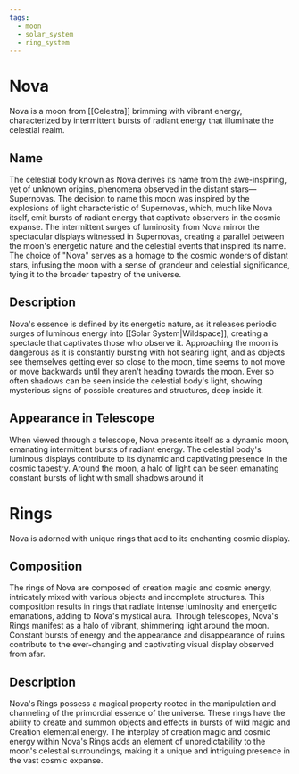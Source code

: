 ```yaml
---
tags:
  - moon
  - solar_system
  - ring_system
---
```

# Nova

Nova is a moon from [[Celestra]] brimming with vibrant energy, characterized by intermittent bursts of radiant energy that illuminate the celestial realm.

## Name

The celestial body known as Nova derives its name from the awe-inspiring, yet of unknown origins, phenomena observed in the distant stars—Supernovas. The decision to name this moon was inspired by the explosions of light characteristic of Supernovas, which, much like Nova itself, emit bursts of radiant energy that captivate observers in the cosmic expanse. The intermittent surges of luminosity from Nova mirror the spectacular displays witnessed in Supernovas, creating a parallel between the moon's energetic nature and the celestial events that inspired its name. The choice of "Nova" serves as a homage to the cosmic wonders of distant stars, infusing the moon with a sense of grandeur and celestial significance, tying it to the broader tapestry of the universe.

## Description

Nova's essence is defined by its energetic nature, as it releases periodic surges of luminous energy into [[Solar System|Wildspace]], creating a spectacle that captivates those who observe it. Approaching the moon is dangerous as it is constantly bursting with hot searing light, and as objects see themselves getting ever so close to the moon, time seems to not move or move backwards until they aren't heading towards the moon. Ever so often shadows can be seen inside the celestial body's light, showing mysterious signs of possible creatures and structures, deep inside it.

## Appearance in Telescope

When viewed through a telescope, Nova presents itself as a dynamic moon, emanating intermittent bursts of radiant energy. The celestial body's luminous displays contribute to its dynamic and captivating presence in the cosmic tapestry. Around the moon, a halo of light can be seen emanating constant bursts of light with small shadows around it

# Rings

Nova is adorned with unique rings that add to its enchanting cosmic display.

## Composition

The rings of Nova are composed of creation magic and cosmic energy, intricately mixed with various objects and incomplete structures. This composition results in rings that radiate intense luminosity and energetic emanations, adding to Nova's mystical aura.
Through telescopes, Nova's Rings manifest as a halo of vibrant, shimmering light around the moon. Constant bursts of energy and the appearance and disappearance of ruins contribute to the ever-changing and captivating visual display observed from afar.

## Description

Nova's Rings possess a magical property rooted in the manipulation and channeling of the primordial essence of the universe. These rings have the ability to create and summon objects and effects in bursts of wild magic and Creation elemental energy. The interplay of creation magic and cosmic energy within Nova's Rings adds an element of unpredictability to the moon's celestial surroundings, making it a unique and intriguing presence in the vast cosmic expanse.